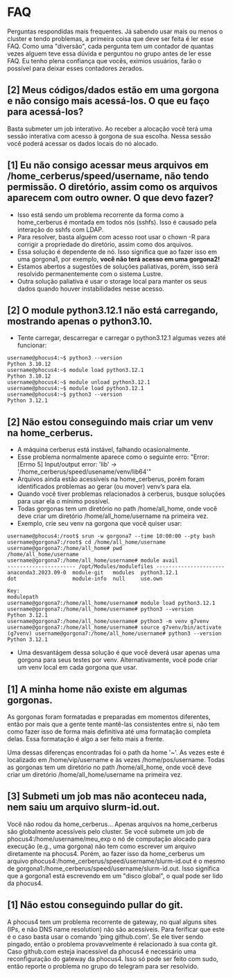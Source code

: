 # FAQ

Perguntas respondidas mais frequentes. Já sabendo usar mais ou menos o cluster e tendo problemas, a primeira coisa que deve ser feita é ler esse FAQ. Como uma "diversão", cada pergunta tem um contador de quantas vezes alguem teve essa dúvida e perguntou no grupo antes de ler esse FAQ. Eu tenho plena confiança que vocês, eximios usuários, farão o possível para deixar esses contadores zerados.

## [2] Meus códigos/dados estão em uma gorgona e não consigo mais acessá-los. O que eu faço para acessá-los?
Basta submeter um job interativo. Ao receber a alocação você terá uma sessão interativa com acesso à gorgona de sua escolha. Nessa sessão você poderá acessar os dados locais do nó alocado.

## [1] Eu não consigo acessar meus arquivos em /home_cerberus/speed/username, não tendo permissão. O diretório, assim como os arquivos aparecem com outro owner. O que devo fazer?
 - Isso está sendo um problema recorrente da forma como a home_cerberus é montada em todos nós (sshfs). Isso é causado pela interação do sshfs com LDAP.
 - Para resolver, basta alguém com acesso root usar o chown -R para corrigir a propriedade do diretório, assim como dos arquivos.
 - Essa solução é dependente de nó. Isso significa que ao fazer isso em uma gorgona1, por exemplo, **você não terá acesso em uma gorgona2!**
 - Estamos abertos a sugestões de soluções paliativas, porém, isso será resolvido permanentemente com o sistema Lustre.
 - Outra solução paliativa é usar o storage local para manter os seus dados quando houver instabilidades nesse acesso.

## [2] O module python3.12.1 não está carregando, mostrando apenas o python3.10.
 - Tente carregar, descarregar e carregar o python3.12.1 algumas vezes até funcionar:

```command
username@phocus4:~$ python3 --version
Python 3.10.12
username@phocus4:~$ module load python3.12.1
Python 3.10.12
username@phocus4:~$ module unload python3.12.1
username@phocus4:~$ module load python3.12.1
username@phocus4:~$ python3 --version
Python 3.12.1
```

## [2] Não estou conseguindo mais criar um venv na home_cerberus.
 - A máquina cerberus está instável, falhando ocasionalmente.
 - Esse problema normalmente aparece como o seguinte erro: "Error: [Errno 5] Input/output error: 'lib' -> '/home_cerberus/speed/usename/venv/lib64'"
 - Arquivos ainda estão acessíveis na home_cerberus, porém foram identificados problemas ao gerar (ou mover) venv’s para ela.
 - Quando você tiver problemas relacionados à cerberus, busque soluções para usar ela o mínimo possível.
 - Todas gorgonas tem um diretório no path /home/all_home, onde você deve criar um diretório /home/all_home/username na primeira vez.
 - Exemplo, crie seu venv na gorgona que você quiser usar:

```command
username@phocus4:/root$ srun -w gorgona7 --time 10:00:00 --pty bash
username@gorgona7:/root$ cd /home/all_home/username
username@gorgona7:/home/all_home# pwd
/home/all_home/username
username@gorgona7:/home/all_home/username# module avail
---------------------- /opt/Modules/modulefiles ----------------------
anaconda3.2023.09-0  module-git   modules  python3.12.1  
dot                  module-info  null     use.own       

Key:
modulepath  
username@gorgona7:/home/all_home/username# module load python3.12.1
username@gorgona7:/home/all_home/username# python3 --version
Python 3.12.1
username@gorgona7:/home/all_home/username# python3 -m venv g7venv
username@gorgona7:/home/all_home/username# source g7venv/bin/activate
(g7venv) username@gorgona7:/home/all_home/username# python3 --version
Python 3.12.1
```
 - Uma desvantágem dessa solução é que você deverá usar apenas uma gorgona para seus testes por venv. Alternativamente, você pode criar um venv local em cada gorgona que usar.

## [1] A minha home não existe em algumas gorgonas.
As gorgonas foram formatadas e preparadas em momentos diferentes, então por mais que a gente tente mantê-las consistentes entre si, não tem como fazer isso de forma mais definitiva até uma formatação completa delas. Essa formatação é algo a ser feito mais a frente.

Uma dessas diferenças encontradas foi o path da home '~'. As vezes este é localizado em /home/vip/username e às vezes /home/pos/username. Todas as gorgonas tem um diretório no path /home/all_home, onde você deve criar um diretório /home/all_home/username na primeira vez.

## [3] Submeti um job mas não aconteceu nada, nem saiu um arquivo slurm-id.out.
Você não rodou da home_cerberus...
Apenas arquivos na home_cerberus são globalmente acessíveis pelo cluster. Se você submete um job de phocus4:/home/username/meu_exp o nó de computação alocado para execução (e.g., uma gorgona) não tem como escrever um arquivo diretamente na phocus4. Porém, ao fazer isso da home_cerberus um arquivo phocus4:/home_cerberus/speed/username/slurm-id.out é o mesmo de gorgona1:/home_cerberus/speed/username/slurm-id.out. Isso significa que a gorgona1 está escrevendo em um "disco global", o qual pode ser lido da phocus4.

## [1] Não estou conseguindo pullar do git.
A phocus4 tem um problema recorrente de gateway, no qual alguns sites (IPs, e não DNS name resolution) não são acessíveis. Para ferificar que este é o caso basta usar o comando 'ping github.com'. Se ele tiver sendo pingado, então o problema provavvelmente é relacionado à sua conta git. Caso github.com esteja inacessível da phocus4 é necessário uma reconfiguração do gateway da phocus4. Isso só pode ser feito com sudo, então reporte o problema no grupo do telegram para ser resolvido.
